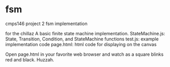 fsm
===

cmps146 project 2 fsm implementation

for the chillaz
A basic finite state machine implementation.
StateMachine.js: State, Transition, Condition, and StateMachine functions
test.js: example implementation code
page.html: html code for displaying on the canvas

Open page.html in your favorite web browser and watch as a square blinks red and black. Huzzah.
